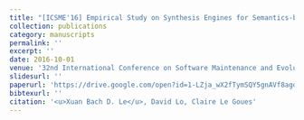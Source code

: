 ```yaml
---
title: "[ICSME'16] Empirical Study on Synthesis Engines for Semantics-based Program Repair"
collection: publications
category: manuscripts
permalink: ''
excerpt: ''
date: 2016-10-01
venue: '32nd International Conference on Software Maintenance and Evolution, ERA Track'
slidesurl: ''
paperurl: 'https://drive.google.com/open?id=1-LZja_wX2fTymSQY5gnAVf8agd2JJEcyJ'
bibtexurl: ''
citation: '<u>Xuan Bach D. Le</u>, David Lo, Claire Le Goues'
---
```

